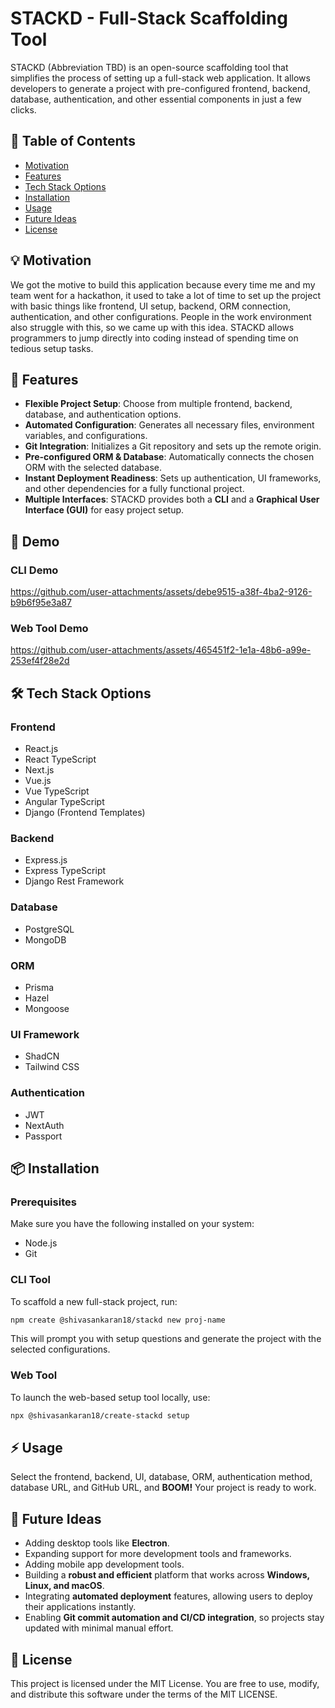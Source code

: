 # STACKD - Full-Stack Scaffolding Tool

STACKD (Abbreviation TBD) is an open-source scaffolding tool that simplifies the process of setting up a full-stack web application. It allows developers to generate a project with pre-configured frontend, backend, database, authentication, and other essential components in just a few clicks.

## 📖 Table of Contents

- [Motivation](#motivation)
- [Features](#features)
- [Tech Stack Options](#tech-stack-options)
- [Installation](#installation)
- [Usage](#usage)
- [Future Ideas](#future-ideas)
- [License](#license)

## 💡 Motivation

We got the motive to build this application because every time me and my team went for a hackathon, it used to take a lot of time to set up the project with basic things like frontend, UI setup, backend, ORM connection, authentication, and other configurations. People in the work environment also struggle with this, so we came up with this idea. STACKD allows programmers to jump directly into coding instead of spending time on tedious setup tasks.

## 🚀 Features

- **Flexible Project Setup**: Choose from multiple frontend, backend, database, and authentication options.
- **Automated Configuration**: Generates all necessary files, environment variables, and configurations.
- **Git Integration**: Initializes a Git repository and sets up the remote origin.
- **Pre-configured ORM & Database**: Automatically connects the chosen ORM with the selected database.
- **Instant Deployment Readiness**: Sets up authentication, UI frameworks, and other dependencies for a fully functional project.
- **Multiple Interfaces**: STACKD provides both a **CLI** and a **Graphical User Interface (GUI)** for easy project setup.

## 🎥 Demo

### CLI Demo
https://github.com/user-attachments/assets/debe9515-a38f-4ba2-9126-b9b6f95e3a87

### Web Tool Demo
https://github.com/user-attachments/assets/465451f2-1e1a-48b6-a99e-253ef4f28e2d


## 🛠️ Tech Stack Options

### **Frontend**

- React.js
- React TypeScript
- Next.js
- Vue.js
- Vue TypeScript
- Angular TypeScript
- Django (Frontend Templates)

### **Backend**

- Express.js
- Express TypeScript
- Django Rest Framework

### **Database**

- PostgreSQL
- MongoDB

### **ORM**

- Prisma
- Hazel
- Mongoose

### **UI Framework**

- ShadCN
- Tailwind CSS

### **Authentication**

- JWT
- NextAuth
- Passport

## 📦 Installation

### Prerequisites

Make sure you have the following installed on your system:

- Node.js
- Git

### CLI Tool

To scaffold a new full-stack project, run:

```sh
npm create @shivasankaran18/stackd new proj-name
```

This will prompt you with setup questions and generate the project with the selected configurations.

### Web Tool

To launch the web-based setup tool locally, use:

```sh
npx @shivasankaran18/create-stackd setup
```

## ⚡ Usage

Select the frontend, backend, UI, database, ORM, authentication method, database URL, and GitHub URL, and **BOOM!** Your project is ready to work.

## 🔮 Future Ideas

- Adding desktop tools like **Electron**.
- Expanding support for more development tools and frameworks.
- Adding mobile app development tools.
- Building a **robust and efficient** platform that works across **Windows, Linux, and macOS**.
- Integrating **automated deployment** features, allowing users to deploy their applications instantly.
- Enabling **Git commit automation and CI/CD integration**, so projects stay updated with minimal manual effort.

## 📜 License

This project is licensed under the MIT License. You are free to use, modify, and distribute this software under the terms of the MIT LICENSE.

